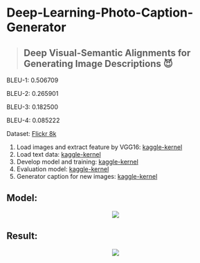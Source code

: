 # Deep-Learning-Photo-Caption-Generator
> ## Deep Visual-Semantic Alignments for Generating Image Descriptions :smiling_imp:

BLEU-1: 0.506709

BLEU-2: 0.265901

BLEU-3: 0.182500

BLEU-4: 0.085222

Dataset: [Flickr 8k](https://forms.illinois.edu/sec/1713398)

1. Load images and extract feature by VGG16: [kaggle-kernel](https://www.kaggle.com/damminhtien/flirck-8k-dataset-explore-image)
2. Load text data: [kaggle-kernel](https://www.kaggle.com/damminhtien/text-data-exploxe)
3. Develop model and training: [kaggle-kernel](https://www.kaggle.com/damminhtien/development-model)
4. Evaluation model: [kaggle-kernel](https://www.kaggle.com/damminhtien/evaluate-model)
5. Generator caption for new images: [kaggle-kernel](https://www.kaggle.com/damminhtien/generation-caption-for-new-image)

## Model:

<p align="center">
  <img src="https://www.kaggleusercontent.com/kf/7180459/eyJhbGciOiJkaXIiLCJlbmMiOiJBMTI4Q0JDLUhTMjU2In0..ihpVJWmKWYb6JH5DhjBKxw.RhZ5JDVUBJMpOzFE_hKuEB9UKlbx3odqB6PL48QTReai3N52qL051YMshVJVa9caz4vdzlj7nRjYjj2U2tjW02uIWKYMlIlq8oos2qeHvulhA6IFRS6etz8pt_tLPfA1GFQj9Gwx9l0oJMtj-4PAag.EhkO-3tycdtgGgSr-sQaDA/model.png" />
</p>

## Result:

<p align="center">
  <img src="https://i.imgur.com/uFE7Hkn.png" />
</p>
